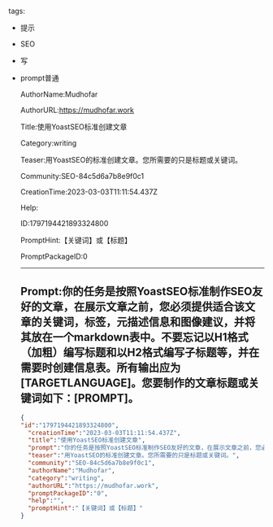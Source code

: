   tags: 
- 提示
- SEO
- 写
- prompt普通

  AuthorName:Mudhofar

  AuthorURL:https://mudhofar.work

  Title:使用YoastSEO标准创建文章

  Category:writing

  Teaser:用YoastSEO的标准创建文章。您所需要的只是标题或关键词。

  Community:SEO-84c5d6a7b8e9f0c1

  CreationTime:2023-03-03T11:11:54.437Z

  Help:

  ID:1797194421893324800

  PromptHint:【关键词】或【标题】

  PromptPackageID:0

  ---

  ## Prompt:你的任务是按照YoastSEO标准制作SEO友好的文章，在展示文章之前，您必须提供适合该文章的关键词，标签，元描述信息和图像建议，并将其放在一个markdown表中。不要忘记以H1格式（加粗）编写标题和以H2格式编写子标题等，并在需要时创建信息表。所有输出应为[TARGETLANGUAGE]。您要制作的文章标题或关键词如下：[PROMPT]。

  ```json
  {
  "id":"1797194421893324800",
    "creationTime":"2023-03-03T11:11:54.437Z",
    "title":"使用YoastSEO标准创建文章",
    "prompt":"你的任务是按照YoastSEO标准制作SEO友好的文章，在展示文章之前，您必须提供适合该文章的关键词，标签，元描述信息和图像建议，并将其放在一个markdown表中。不要忘记以H1格式（加粗）编写标题和以H2格式编写子标题等，并在需要时创建信息表。所有输出应为[TARGETLANGUAGE]。您要制作的文章标题或关键词如下：[PROMPT]。",
    "teaser":"用YoastSEO的标准创建文章。您所需要的只是标题或关键词。",
    "community":"SEO-84c5d6a7b8e9f0c1",
    "authorName":"Mudhofar",
    "category":"writing",
    "authorURL":"https://mudhofar.work",
    "promptPackageID":"0",
    "help":"",
    "promptHint":"【关键词】或【标题】"
  }
  ```
